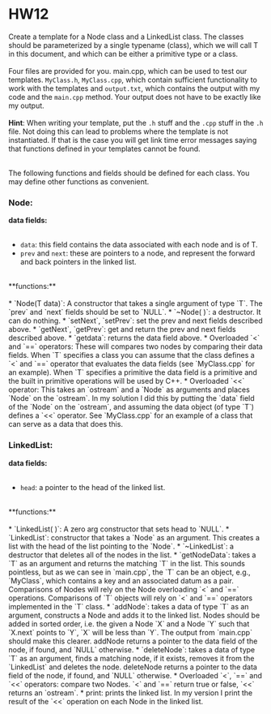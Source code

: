 # HW12

Create a template for a Node class and a LinkedList class. The classes should be parameterized by a single typename (class), which we will call T in this document, and which can be either a primitive type or a class.<br>
<br>
Four files are provided for you. main.cpp, which can be used to test our templates. `MyClass.h`, `MyClass.cpp`, which contain sufficient functionality to work with the templates and `output.txt`, which contains the output with my code and the `main.cpp` method. Your output does not have to be exactly like my output.<br>
<br>
**Hint**: When writing your template, put the `.h` stuff and the `.cpp` stuff in the `.h` file. Not
doing this can lead to problems where the template is not instantiated. If that is the
case you will get link time error messages saying that functions defined in your
templates cannot be found.<br>
<br>

The following functions and fields should be defined for each class. You may define
other functions as convenient.<br>

### Node:
**data fields:**<br>
<br>
* `data`: this field contains the data associated with each node and is of T.
* `prev` and `next`: these are pointers to a node, and represent the forward and back pointers in the linked list.<br>
<br>
**functions:**<br>
<br>
* `Node(T data)`: A constructor that takes a single argument of type `T`. The `prev` and `next` fields should be set to `NULL`.
* `~Node( )`: a destructor. It can do nothing.
* `setNext`, `setPrev`: set the prev and next fields described above.
* `getNext`, `getPrev`: get and return the prev and next fields described above.
* `getdata`: returns the data field above.
* Overloaded `<` and `==` operators: These will compares two nodes by comparing their data fields. When `T` specifies a class you can assume that the class defines a `<` and `==` operator that evaluates the data fields (see `MyClass.cpp` for an example). When `T` specifies a primitive the data field is a primitive and the built in primitive operations will be used by C++.
* Overloaded `<<` operator: This takes an `ostream` and a `Node` as arguments and places `Node` on the `ostream`. In my solution I did this by putting the `data` field of the `Node` on the `ostream`, and assuming the data object (of type `T`) defines a `<<` operator. See `MyClass.cpp` for an example of a class that can serve as a data that does this.<br>

### LinkedList:
**data fields:**<br>
<br>
* `head`: a pointer to the head of the linked list.<br>
<br>
**functions:**<br>
<br>
* `LinkedList( )`: A zero arg constructor that sets head to `NULL`.
* `LinkedList`: constructor that takes a `Node` as an argument. This creates a list with the head of the list pointing to the `Node`.
* `~LinkedList`: a destructor that deletes all of the nodes in the list.
* `getNodeData`: takes a `T` as an argument and returns the matching `T` in the list. This sounds pointless, but as we can see in `main.cpp`, the `T` can be an object, e.g., `MyClass`, which contains a key and an associated datum as a pair. Comparisons of Nodes will rely on the Node overloading `<` and `==` operations. Comparisons of `T` objects will rely on `<` and `==` operators implemented in the `T` class.
* `addNode`: takes a data of type `T` as an argument, constructs a Node and adds it to the linked list. Nodes should be added in sorted order, i.e. the given a Node `X` and a Node `Y` such that `X.next` points to `Y`, `X` will be less than `Y`. The output from `main.cpp` should make this clearer. addNode returns a pointer to the data field of the node, if found, and `NULL` otherwise.
* `deleteNode`: takes a data of type `T` as an argument, finds a matching node, if it exists, removes it from the `LinkedList` and deletes the node. deleteNode returns a pointer to the data field of the node, if found, and `NULL` otherwise.
* Overloaded `<`, `==` and `<<` operators: compare two Nodes. `<` and `==` return true or false, `<<` returns an `ostream`.
* print: prints the linked list. In my version I print the result of the `<<` operation on each Node in the linked list.
